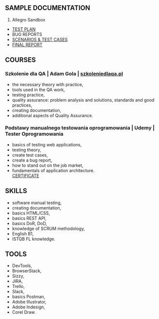 ## SAMPLE DOCUMENTATION
 1. Allegro Sandbox
  - [TEST PLAN](https://drive.google.com/file/d/1-s2s8lVzpFRegnFMxN1YCuPg4b_tmuGn/view?usp=sharing)
  - BUG REPORTS
  - [SCENARIOS & TEST CASES](https://docs.google.com/spreadsheets/d/1FmLWuQ268Wn0Bb6EBjwYPOnK8qdyLQ_-/edit?usp=sharing&ouid=109511356163901530837&rtpof=true&sd=true)
  - [FINAL REPORT](https://drive.google.com/file/d/1aOnrtaCJJ3sIZVQKmeEUxyYZN-QsoaHf/view?usp=sharing)
## COURSES
### Szkolenie dla QA | Adam Gola | [szkoleniedlaqa.pl](https://szkoleniedlaqa.pl/)
 - the necessary theory with practice,
 - tools used in the QA work,
 - testing practice,
 - quality assurance: problem analysis and solutions, standards 
   and good practices,
 - creating documentation,
 - additional aspects of Quality Assurance.
 ### Podstawy manualnego testowania oprogramowania | Udemy | Tester Oprogramowania
 - basics of testing web applications,
 - testing theory,
 - create test cases,
 - create a bug report,
 - how to stand out on the job market,
 - fundamentals of application architecture.  
 [CERTIFICATE](https://www.udemy.com/certificate/UC-81eceeea-9d77-414b-8370-e4ec7e28bbaf/)
 ## SKILLS
 - software manual testing,
 - creating documentation,
 - basics HTML/CSS,
 - basics REST API,
 - basics DoR, DoD,
 - knowledge of SCRUM methodology,
 - English B1,
 - ISTQB FL knowledge.
 ## TOOLS
 - DevTools,
 - BrowserStack,
 - Sizzy,
 - JIRA,
 - Trello,
 - Slack,
 - basics Postman,
 - Adobe Illustrator,
 - Adobe Indesign,
 - Corel Draw.
   
